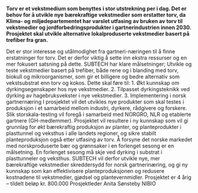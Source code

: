 **Torv er et vekstmedium som benyttes i stor utstrekning per i dag. Det er behov for å utvikle nye bærekraftige vekstmedier som erstatter torv, da Klima- og miljødepartementet har varslet utfasing av bruken av torv til vekstmedier og jordforbedringsprodukter i gartnerindustrien innen 2030\. Prosjektet skal utvikle alternative lokalproduserte vekstmedier basert på trefiber fra gran.**

Det er stor interesse og utålmodighet fra gartneri-næringen til å finne erstatninger for torv. Det er derfor viktig å sette inn ekstra ressurser og en mer fokusert satsning på dette. SUBTECH har klare målsetninger; Utvikle og teste vekstmedier basert på trefiber, både rene og i blanding med torv, biokull og mikroorganismer, som gir et billigere og bedre alternativ som vekstsubstrat enn torv og kokos. Dette skal føre til: 1\. Økt kunnskap om dyrkingsegenskaper hos nye vekstmedier. 2\. Tilpasset dyrkingsteknikk ved dyrking av hagebruksvekster i nye vekstmedier. 3\. Implementering i norsk gartnernæring I prosjektet vil det utvikles nye produkter som skal testes i produksjon i et samarbeid mellom industri, dyrkere, rådgivere og forskere. Slik storskala-testing vil foregå i samarbeid med NORGRO, NLR og etablerte gartnere (GH-medlemmer). Prosjektet vil resultere i ny kunnskap som vil gi grunnlag for økt bærekraftig produksjon av planter, og planteprodukter i plasttunnel og veksthus i alle landets regioner, og sikre stabilt planteproduksjon også etter utfasing av torv. Å forsyne det norske markedet med norskproduserte bær og grønnsaker i en forlenget sesong er en målsetning. En forlenget sesong må skje ved dyrking i substrat i plasttunneler og veksthus. SUBTECH vil derfor utvikle nye, mer bærekraftige vekstmedier skreddersydd for norsk gartnerinæring, og gi ny kunnskap som kan effektivisere planteproduksjonen og redusere kostnadene til vekstmedier, gjødsel og plantevernmidler. Prosjektet er 4 årig – tildelt beløp kr. 800.000 Prosjektleder Anita Sønsteby NIBIO